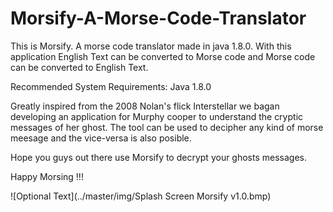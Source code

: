 # Morsify-A-Morse-Code-Translator
This is Morsify. A morse code translator made in java 1.8.0. With this application English Text can be converted to Morse code and Morse code can be converted to English Text.

Recommended System Requirements: Java 1.8.0

Greatly inspired from the 2008 Nolan's flick Interstellar we bagan developing an application for Murphy cooper to understand the cryptic messages of her ghost. The tool can be used to decipher any kind of morse meesage and the vice-versa is also posible.

Hope you guys out there use Morsify to decrypt your ghosts messages.

Happy Morsing !!!

![Optional Text](../master/img/Splash Screen Morsify v1.0.bmp)
